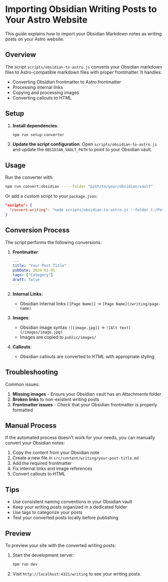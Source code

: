 # Importing Obsidian Writing Posts to Your Astro Website

This guide explains how to import your Obsidian Markdown notes as writing posts on your Astro website.

## Overview

The script `scripts/obsidian-to-astro.js` converts your Obsidian markdown files to Astro-compatible markdown files with proper frontmatter. It handles:

- Converting Obsidian frontmatter to Astro frontmatter
- Processing internal links
- Copying and processing images
- Converting callouts to HTML

## Setup

1. **Install dependencies**:
   ```bash
   npm run setup:converter
   ```

2. **Update the script configuration**:
   Open `scripts/obsidian-to-astro.js` and update the `OBSIDIAN_VAULT_PATH` to point to your Obsidian vault.

## Usage

Run the converter with:

```bash
npm run convert:obsidian -- --folder "path/to/your/obsidian/vault"
```

Or add a custom script to your `package.json`:

```json
"scripts": {
  "convert:writing": "node scripts/obsidian-to-astro.js --folder C:/Path/To/Obsidian/Vault/Writing"
}
```

## Conversion Process

The script performs the following conversions:

1. **Frontmatter**:
   ```yaml
   ---
   title: "Your Post Title"
   pubDate: 2024-01-01
   tags: ["Category"]
   draft: false
   ---
   ```

2. **Internal Links**:
   - Obsidian internal links `[[Page Name]]` → `[Page Name](/writing/page-name)`

3. **Images**:
   - Obsidian image syntax `![[image.jpg]]` → `![Alt text](/images/image.jpg)`
   - Images are copied to `public/images/`

4. **Callouts**:
   - Obsidian callouts are converted to HTML with appropriate styling

## Troubleshooting

Common issues:

1. **Missing images** - Ensure your Obsidian vault has an Attachments folder
2. **Broken links** to non-existent writing posts
3. **Frontmatter issues** - Check that your Obsidian frontmatter is properly formatted

## Manual Process

If the automated process doesn't work for your needs, you can manually convert your Obsidian notes:

1. Copy the content from your Obsidian note
2. Create a new file in `src/content/writing/your-post-title.md`
3. Add the required frontmatter
4. Fix internal links and image references
5. Convert callouts to HTML

## Tips

- Use consistent naming conventions in your Obsidian vault
- Keep your writing posts organized in a dedicated folder
- Use tags to categorize your posts
- Test your converted posts locally before publishing

## Preview

To preview your site with the converted writing posts:

1. Start the development server:
   ```bash
   npm run dev
   ```

2. Visit `http://localhost:4321/writing` to see your writing posts. 